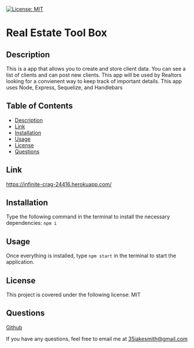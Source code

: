 
   [![License: MIT](https://img.shields.io/badge/License-MIT-yellow.svg)](https://opensource.org/licenses/MIT)
    
   # Real Estate Tool Box
    
   ## Description
    
   This is a app that allows you to create and store client data. You can see a list of clients and can post new clients. This app will be used by Realtors looking for a convienent way to keep track of important details. This app uses Node, Express, Sequelize, and Handlebars
    
   ## Table of Contents
   * [Description](#description)
   * [Link](#link)
   * [Installation](#installation)
   * [Usage](#usage)
   * [License](#license)
   * [Questions](questions)

   ## Link
   
   https://infinite-crag-24416.herokuapp.com/
    
   ## Installation
    
   Type the following command in the terminal to install the necessary dependencies: `npm i`
    
   ## Usage
    
   Once everything is installed, type `npm start` in the terminal to start the application.
    
   ## License
    
   This project is covered under the following license: MIT
   
   ## Questions
    
   [Github](https://github.com/35jakesmith)
    
   If you have any questions, feel free to email me at [35jakesmith@gmail.com](mailto:35jakesmith@gmail.com)
    
